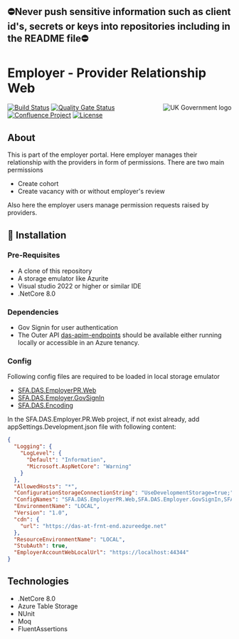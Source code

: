 ## ⛔Never push sensitive information such as client id's, secrets or keys into repositories including in the README file⛔

# Employer - Provider Relationship Web

<img src="https://avatars.githubusercontent.com/u/9841374?s=200&v=4" align="right" alt="UK Government logo">


[![Build Status](https://sfa-gov-uk.visualstudio.com/Digital%20Apprenticeship%20Service/_apis/build/status%2Fdas-employer-pr-web?repoName=SkillsFundingAgency%2Fdas-employer-pr-web&branchName=main)](https://sfa-gov-uk.visualstudio.com/Digital%20Apprenticeship%20Service/_build/latest?definitionId=3708&repoName=SkillsFundingAgency%2Fdas-employer-pr-web&branchName=main)
[![Quality Gate Status](https://sonarcloud.io/api/project_badges/measure?project=SkillsFundingAgency_das-employer-pr-web&metric=alert_status)](https://sonarcloud.io/summary/new_code?id=SkillsFundingAgency_das-employer-pr-web)
[![Confluence Project](https://img.shields.io/badge/Confluence-Project-blue)](https://skillsfundingagency.atlassian.net/wiki/spaces/NDL/pages/4368171030/Solution+Architecture+-+PR#Initial-view-of-solution-architecture-for--EP%2FPP)
[![License](https://img.shields.io/badge/license-MIT-lightgrey.svg?longCache=true&style=flat-square)](https://en.wikipedia.org/wiki/MIT_License)

## About

This is part of the employer portal. Here employer manages their relationship with the providers in form of permissions. 
There are two main permissions 
* Create cohort
* Create vacancy with or without employer's review

Also here the employer users manage permission requests raised by providers. 

## 🚀 Installation

### Pre-Requisites

* A clone of this repository
* A storage emulator like Azurite
* Visual studio 2022 or higher or similar IDE 
* .NetCore 8.0

### Dependencies

* Gov Signin for user authentication
* The Outer API [das-apim-endpoints](https://github.com/SkillsFundingAgency/das-apim-endpoints/tree/master/src/EmployerPR) should be available either running locally or accessible in an Azure tenancy.

### Config

Following config files are required to be loaded in local storage emulator
* [SFA.DAS.EmployerPR.Web](https://github.com/SkillsFundingAgency/das-employer-config/blob/master/das-employer-pr-web/SFA.DAS.EmployerPR.Web.json)
* [SFA.DAS.Employer.GovSignIn](https://github.com/SkillsFundingAgency/das-employer-config/blob/master/das-shared-config/SFA.DAS.Employer.GovSignIn.json)
* [SFA.DAS.Encoding](https://github.com/SkillsFundingAgency/das-employer-config/blob/master/das-shared-config/SFA.DAS.Encoding.json)


In the SFA.DAS.Employer.PR.Web project, if not exist already, add appSettings.Development.json file with following content:
```json
{
  "Logging": {
    "LogLevel": {
      "Default": "Information",
      "Microsoft.AspNetCore": "Warning"
    }
  },
  "AllowedHosts": "*",
  "ConfigurationStorageConnectionString": "UseDevelopmentStorage=true;",
  "ConfigNames": "SFA.DAS.EmployerPR.Web,SFA.DAS.Employer.GovSignIn,SFA.DAS.Encoding",
  "EnvironmentName": "LOCAL",
  "Version": "1.0",
  "cdn": {
    "url": "https://das-at-frnt-end.azureedge.net"
  },
  "ResourceEnvironmentName": "LOCAL",
  "StubAuth": true,
  "EmployerAccountWebLocalUrl": "https://localhost:44344"
} 
```

## Technologies

* .NetCore 8.0
* Azure Table Storage
* NUnit
* Moq
* FluentAssertions
